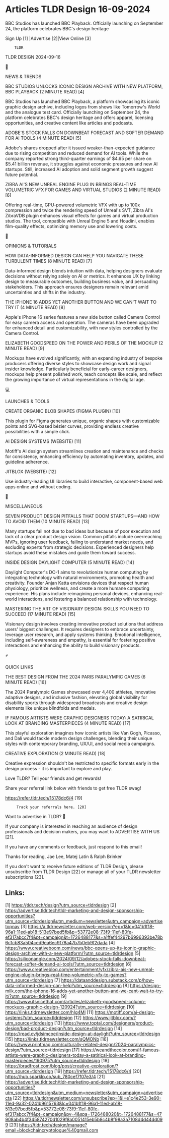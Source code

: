 # Articles TLDR Design 16-09-2024

BBC Studios has launched BBC Playback. Officially launching on
September 24, the platform celebrates BBC's design heritage  

 Sign Up [1] |Advertise [2]|View Online [3] 

		TLDR 

TLDR DESIGN 2024-09-16

📱 

NEWS & TRENDS

 BBC STUDIOS UNLOCKS ICONIC DESIGN ARCHIVE WITH NEW PLATFORM, BBC
PLAYBACK (2 MINUTE READ) [4] 

 BBC Studios has launched BBC Playback, a platform showcasing its
iconic graphic design archive, including logos from shows like
Tomorrow's World and the analogue test card. Officially launching on
September 24, the platform celebrates BBC's design heritage and offers
apparel, licensing opportunities, and creative content like articles
and podcasts. 

 ADOBE'S STOCK FALLS ON DOWNBEAT FORECAST AND SOFTER DEMAND FOR AI
TOOLS (4 MINUTE READ) [5] 

 Adobe's shares dropped after it issued weaker-than-expected guidance
due to rising competition and reduced demand for AI tools. While the
company reported strong third-quarter earnings of $4.65 per share on
$5.41 billion revenue, it struggles against economic pressures and new
AI startups. Still, increased AI adoption and solid segment growth
suggest future potential. 

 ZIBRA AI'S NEW UNREAL ENGINE PLUG IN BRINGS REAL-TIME VOLUMETRIC VFX
FOR GAMES AND VIRTUAL STUDIOS (2 MINUTE READ) [6] 

 Offering real-time, GPU-powered volumetric VFX with up to 100x
compression and twice the rendering speed of Unreal's SVT, Zibra AI's
ZibraVDB plugin enhances visual effects for games and virtual
production studios. The tool, compatible with Unreal Engine 5 and
Houdini, enables film-quality effects, optimizing memory use and
lowering costs. 

🚀 

OPINIONS & TUTORIALS

 HOW DATA-INFORMED DESIGN CAN HELP YOU NAVIGATE THESE TURBULENT TIMES
(8 MINUTE READ) [7] 

 Data-informed design blends intuition with data, helping designers
evaluate decisions without relying solely on AI or metrics. It
enhances UX by linking design to measurable outcomes, building
business value, and persuading stakeholders. This approach ensures
designers remain relevant amid uncertainties and shifts in the
industry. 

 THE IPHONE 16 ADDS YET ANOTHER BUTTON AND WE CAN'T WAIT TO TRY IT (4
MINUTE READ) [8] 

 Apple's iPhone 16 series features a new side button called Camera
Control for easy camera access and operation. The cameras have been
upgraded for enhanced detail and customizability, with new styles
controlled by the Camera Control. 

 ELIZABETH GOODSPEED ON THE POWER AND PERILS OF THE MOCKUP (2 MINUTE
READ) [9] 

 Mockups have evolved significantly, with an expanding industry of
bespoke producers offering diverse styles to showcase design work and
signal insider knowledge. Particularly beneficial for early-career
designers, mockups help present polished work, teach concepts like
scale, and reflect the growing importance of virtual representations
in the digital age. 

💻 

LAUNCHES & TOOLS

 CREATE ORGANIC BLOB SHAPES (FIGMA PLUGIN) [10] 

 This plugin for Figma generates unique, organic shapes with
customizable points and SVG-based bézier curves, providing endless
creative possibilities with a simple click. 

 AI DESIGN SYSTEMS (WEBSITE) [11] 

 Motiff's AI design system streamlines creation and maintenance and
checks for consistency, enhancing efficiency by automating inventory,
updates, and guideline adherence. 

 JITBLOX (WEBSITE) [12] 

 Use industry-leading UI libraries to build interactive,
component-based web apps online and without coding. 

🎁 

MISCELLANEOUS

 SEVEN PRODUCT DESIGN PITFALLS THAT DOOM STARTUPS—AND HOW TO AVOID
THEM (10 MINUTE READ) [13] 

 Many startups fail not due to bad ideas but because of poor execution
and lack of a clear product design vision. Common pitfalls include
overreaching MVPs, ignoring user feedback, failing to understand
market needs, and excluding experts from strategic decisions.
Experienced designers help startups avoid these mistakes and guide
them toward success. 

 INSIDE DESIGN DAYLIGHT COMPUTER (5 MINUTE READ) [14] 

 Daylight Computer's DC-1 aims to revolutionize human computing by
integrating technology with natural environments, promoting health and
creativity. Founder Anjan Katta envisions devices that respect human
physiology, prioritize wellness, and create a more humane computing
experience. His plans include reimagining personal devices, enhancing
real-world interactions, and fostering a balanced relationship with
technology. 

 MASTERING THE ART OF VISIONARY DESIGN: SKILLS YOU NEED TO SUCCEED (17
MINUTE READ) [15] 

 Visionary design involves creating innovative product solutions that
address users' biggest challenges. It requires designers to embrace
uncertainty, leverage user research, and apply systems thinking.
Emotional intelligence, including self-awareness and empathy, is
essential for fostering positive interactions and enhancing the
ability to build visionary products. 

⚡ 

QUICK LINKS

 THE BEST DESIGN FROM THE 2024 PARIS PARALYMPIC GAMES (6 MINUTE READ)
[16] 

 The 2024 Paralympic Games showcased over 4,400 athletes, innovative
adaptive designs, and inclusive fashion, elevating global visibility
for disability sports through widespread broadcasts and creative
design elements like unique blindfolds and medals. 

 IF FAMOUS ARTISTS WERE GRAPHIC DESIGNERS TODAY: A SATIRICAL LOOK AT
BRANDING MASTERPIECES (4 MINUTE READ) [17] 

 This playful exploration imagines how iconic artists like Van Gogh,
Picasso, and Dalí would tackle modern design challenges, blending
their unique styles with contemporary branding, UX/UI, and social
media campaigns. 

 CREATIVE EXPLORATION (2 MINUTE READ) [18] 

 Creative expression shouldn't be restricted to specific formats early
in the design process - it is important to explore and play. 

Love TLDR? Tell your friends and get rewards!

 Share your referral link below with friends to get free TLDR swag! 

 https://refer.tldr.tech/15178dc6/4 [19] 

		 Track your referrals here. [20] 

Want to advertise in TLDR? 📰

 If your company is interested in reaching an audience of design
professionals and decision makers, you may want to ADVERTISE WITH US
[21]. 

 If you have any comments or feedback, just respond to this email! 

Thanks for reading, 
Jae Lee, Matej Latin & Ralph Brinker 

If you don't want to receive future editions of TLDR Design, please
unsubscribe from TLDR Design [22] or manage all of your TLDR
newsletter subscriptions [23]. 

 

Links:
------
[1] https://tldr.tech/design?utm_source=tldrdesign
[2] https://advertise.tldr.tech/tldr-marketing-and-design-sponsorship-opportunities?utm_source=tldrdesign&utm_medium=newsletter&utm_campaign=advertisetopnav
[3] https://a.tldrnewsletter.com/web-version?ep=1&lc=041b1f18-96a1-11ed-ab18-513e97bed5fb&p=53772e08-73f9-11ef-80fe-ef317abcc7f4&pt=campaign&t=1726488177&s=a1ffef44297b6996393be78b6c1cb83a504ced9ea6ec9f78a47b7b0eb9f2dada
[4] https://www.creativeboom.com/news/bbc-opens-up-its-iconic-graphic-design-archive-with-a-new-platform/?utm_source=tldrdesign
[5] https://siliconangle.com/2024/09/12/adobes-stock-falls-downbeat-forecast-softer-demand-ai-tools/?utm_source=tldrdesign
[6] https://www.creativebloq.com/entertainment/vfx/zibra-ais-new-unreal-engine-plugin-brings-real-time-volumetric-vfx-to-games?utm_source=tldrdesign
[7] https://dataanddesign.substack.com/p/how-data-informed-design-can-help?utm_source=tldrdesign
[8] https://design-milk.com/the-iphone-16-adds-yet-another-button-and-we-cant-wait-to-try-it/?utm_source=tldrdesign
[9] https://www.itsnicethat.com/articles/elizabeth-goodspeed-column-mockups-graphic-design-120924?utm_source=tldrdesign
[10] https://links.tldrnewsletter.com/hIg4Ml
[11] https://motiff.com/ai-design-systems?utm_source=tldrdesign
[12] https://www.jitblox.com/?utm_source=tldrdesign
[13] https://www.toptal.com/designers/product-design/bad-product-design?utm_source=tldrdesign
[14] https://read.cv/jdsimcoe/inside-design-at-daylight?utm_source=tldrdesign
[15] https://links.tldrnewsletter.com/sQMONb
[16] https://www.printmag.com/culturally-related-design/2024-paralympics-design/?utm_source=tldrdesign
[17] https://weandthecolor.com/if-famous-artists-were-graphic-designers-today-a-satirical-look-at-branding-masterpieces/190975?utm_source=tldrdesign
[18] https://bradfrost.com/blog/post/creative-exploration/?utm_source=tldrdesign
[19] https://refer.tldr.tech/15178dc6/4
[20] https://hub.sparklp.co/sub_780cef7f07e3/4
[21] https://advertise.tldr.tech/tldr-marketing-and-design-sponsorship-opportunities?utm_source=tldrdesign&utm_medium=newsletter&utm_campaign=advertisecta
[22] https://a.tldrnewsletter.com/unsubscribe?ep=1&l=e1c4e253-3e90-11ed-9a32-0241b9615763&lc=041b1f18-96a1-11ed-ab18-513e97bed5fb&p=53772e08-73f9-11ef-80fe-ef317abcc7f4&pt=campaign&pv=4&spa=1726488020&t=1726488177&s=47908ab4b4f345874270d1029f8a0051415eb5b8c4b8f98a3a7108d4d44dd099
[23] https://tldr.tech/design/manage?email=blockchaincryptologue%40gmail.com